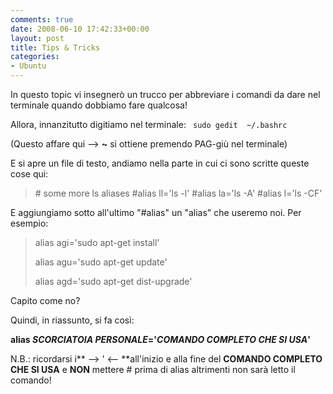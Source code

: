 ```yaml
---
comments: true
date: 2008-06-10 17:42:33+00:00
layout: post
title: Tips & Tricks
categories:
- Ubuntu
---
```


In questo topic vi insegnerò un trucco per abbreviare i comandi da dare nel terminale quando dobbiamo fare qualcosa!

Allora, innanzitutto digitiamo nel terminale:
`
sudo gedit  ~/.bashrc`

(Questo affare qui --> **~** si ottiene premendo PAG-giù nel terminale)

E si apre un file di testo, andiamo nella parte in cui ci sono scritte queste cose qui:


<blockquote># some more ls aliases
#alias ll='ls -l'
#alias la='ls -A'
#alias l='ls -CF'</blockquote>


E aggiungiamo sotto all'ultimo "#alias" un "alias" che useremo noi. Per esempio:


<blockquote>alias agi='sudo apt-get install'

alias agu='sudo apt-get update'

alias agd='sudo apt-get dist-upgrade'</blockquote>


Capito come no?

Quindi, in riassunto, si fa così:

**alias _SCORCIATOIA PERSONALE_='_COMANDO COMPLETO CHE SI USA_'**

N.B.: ricordarsi i** --> ' <-- **all'inizio e alla fine del **COMANDO COMPLETO CHE SI USA** e **NON** mettere # prima di alias altrimenti non sarà letto il comando!

